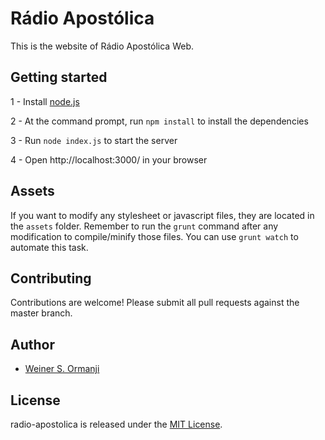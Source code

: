 # Rádio Apostólica

This is the website of Rádio Apostólica Web.

## Getting started

1 - Install [node.js](https://nodejs.org/)

2 - At the command prompt, run `npm install` to install the dependencies

3 - Run `node index.js` to start the server

4 - Open http://localhost:3000/ in your browser

## Assets

If you want to modify any stylesheet or javascript files, they are located in the `assets` folder. Remember to run the `grunt` command after any modification to compile/minify those files. You can use `grunt watch` to automate this task.

## Contributing

Contributions are welcome!
Please submit all pull requests against the master branch.

## Author

* [Weiner S. Ormanji](http://github.com/weinerso)

## License

radio-apostolica is released under the [MIT License](http://www.opensource.org/licenses/MIT).
